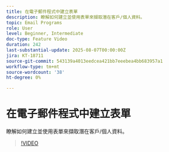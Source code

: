```yaml
---
title: 在電子郵件程式中建立表單
description: 瞭解如何建立並使用表單來擷取潛在客戶/個人資料。
topic: Email Programs
role: User
level: Beginner, Intermediate
doc-type: Feature Video
duration: 242
last-substantial-update: 2025-08-07T00:00:00Z
jira: KT-18711
source-git-commit: 543139a4013eedcea421bb7eeebea4bb683957a1
workflow-type: tm+mt
source-wordcount: '38'
ht-degree: 0%

---
```



# 在電子郵件程式中建立表單

瞭解如何建立並使用表單來擷取潛在客戶/個人資料。

>[!VIDEO](https://video.tv.adobe.com/v/3470632/?learn=on&enablevpops)
